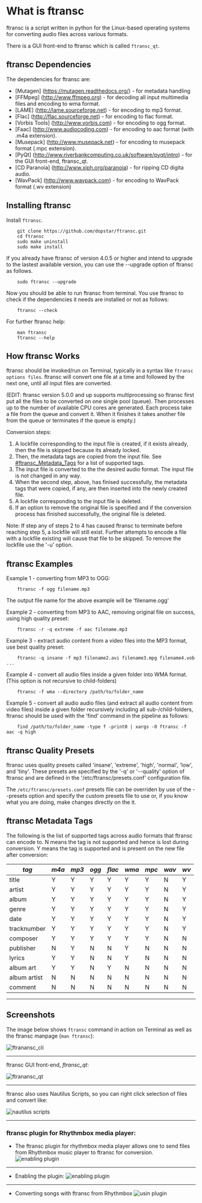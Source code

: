 # What is ftransc

ftransc is a script written in python for the Linux-based operating systems 
for converting audio files across various formats.

There is a GUI front-end to ftransc which is called `ftransc_qt`. 


## ftransc Dependencies 

The dependencies for ftransc are:
  * [Mutagen] (https://mutagen.readthedocs.org/) - for metadata handling
  * [FFMpeg] (http://www.ffmpeg.org) - for decoding all input multimedia files and encoding to  wma format.
  * [LAME] (http://lame.sourceforge.net) - for encoding to mp3 format.
  * [Flac] (http://flac.sourceforge.net) - for encoding to flac format.
  * [Vorbis Tools] (http://www.vorbis.com) - for encoding to ogg format.
  * [Faac] (http://www.audiocoding.com) - for encoding to aac format (with .m4a extension).
  * [Musepack] (http://www.musepack.net) - for encoding to musepack format (.mpc extension).
  * [PyQt] (http://www.riverbankcomputing.co.uk/software/pyqt/intro) - for the GUI front-end, ftransc_qt.
  * [CD Paranoia] (http://www.xiph.org/paranoia) - for ripping CD digita audio.
  * [WavPack] (http://www.wavpack.com) - for encoding to WavPack format (.wv extension)


## Installing ftransc

Install `ftransc`.
```
    git clone https://github.com/dopstar/ftransc.git
    cd ftransc
    sudo make uninstall
    sudo make install
```

If you already have ftransc of version 4.0.5 or higher and intend to upgrade to the lastest available version, you can use the --upgrade option of ftransc as follows.
```
    sudo ftransc --upgrade
```

Now you should be able to run ftransc from terminal. You use ftransc to check if the dependencies it needs are installed or not as follows:
```
    ftransc --check
```

For further ftransc help:
```
    man ftransc
    ftransc --help
```


## How ftransc Works

ftransc should be invoked/run on Terminal, typically in a syntax like `ftransc options files`. 
ftransc will convert one file at a time and followed by the next one, until all input files are converted.

(EDIT: ftransc version 5.0.0 and up supports multiprocessing so ftransc first put all the files to be converted on one single pool (queue). Then processes up to the number of available CPU cores are generated. Each process take a file from the queue and convert it. When it finishes it takes another file from the queue or terminates if the queue is empty.)

Conversion steps:

1. A lockfile corresponding to the input file is created, if it exists already, then the file is skipped because its already locked.
2. Then, the metadata tags are copied from the input file. See [#ftransc_Metadata_Tags](this) for a list of supported tags.
3. The input file is converted to the the desired audio format. The input file is not changed in any way. 
4. When the second step, above, has finised successfully, the metadata tags that were copied, if any, are then inserted into the newly created file.
5. A lockfile corresponding to the input file is deleted.
6. If an option to remove the original file is specified and if the conversion process has finished successfully, the original file is deleted.

Note: If step any of steps 2 to 4 has caused ftransc to terminate before reaching step 5, a lockfile will still exist. Further attempts to encode a file with a lockfile existing will cause that file to be skipped. To remove the lockfile use the '-u' option.


## ftransc Examples 

Example 1 - converting from MP3 to OGG:
```
    ftransc -f ogg filename.mp3
```
The output file name for the above example will be 'filename.ogg'

Example 2 - converting from MP3 to AAC, removing original file on success, using high quality preset:
```
    ftransc -r -q extreme -f aac filename.mp3
```

Example 3 - extract audio content from a video files into the MP3 format, use best quality preset:
```
    ftransc -q insane -f mp3 filename2.avi filename3.mpg filename4.vob ...
```

Example 4 - convert all audio files inside a given folder into WMA format. (This option is not recursive to child-folders)
```
    ftransc -f wma --directory /path/to/folder_name
```

Example 5 - convert all audio audio files (and extract all audio content from video files) inside a given folder recursively including all sub-/child-folders, ftransc should be used with the 'find' command in the pipeline as follows:
```
    find /path/to/folder_name -type f -print0 | xargs -0 ftransc -f aac -q high
```

## ftransc Quality Presets

ftransc uses quality presets called 'insane', 'extreme', 'high', 'normal', 'low', and 'tiny'. These presets are specified by the '-q' or '--quality' option of ftransc and are defined in the '/etc/ftransc/presets.conf' configuration file. 

The `/etc/ftransc/presets.conf` presets file can be overriden by use of the --presets option and specify the custom presets file to use or, if you know what you are doing, make changes directly on the it.


## ftransc Metadata Tags

The following is the list of supported tags across audio formats that ftransc can encode to. N means the tag is not supported and hence is lost during conversion. Y means the tag is supported and is present on the new file after conversion:

| *tag* | *m4a* | *mp3* | *ogg* | *flac* | *wma* | *mpc* | *wav* | *wv* |
|-------|-------|-------|-------|--------|-------|-------|-------|------|
| title | Y	| Y 	| Y 	| Y 	 | Y	 | Y 	 | N 	 | Y 	|
| artist | Y | Y | Y | Y | Y | Y | N | Y |
| album  | Y | Y | Y | Y | Y | Y | N | Y |
| genre  | Y | Y | Y | Y | Y | Y | N | Y |
| date   | Y | Y | Y | Y | Y | Y | N | Y |
| tracknumber | Y | Y | Y | Y | Y | Y | N | Y |
| composer    | Y | Y | Y | Y | Y | Y | N | N |
| publisher   | N | Y | N | N | Y | N | N | N |
| lyrics | Y | Y | N | N | Y | N | N | N |
| album art   | Y | Y | N | Y | N | N | N | N |
| album artist | N | N | N | N | N | N | N | N |
| comment     | N | N | N | N | N | N | N | N |

______

## Screenshots

The image below shows `ftransc` command in action on Terminal as well as the ftransc manpage (`man ftransc`):

![ftranansc_cli](static/images/ftransc_cli.png)

_____

ftransc GUI front-end, *ftransc_qt*:

![ftranansc_qt](static/images/ftransc_gui.png)

_____

ftransc also uses Nautilus Scripts, so you can right click selection of files and convert like:

![nautilus scripts](static/images/ftransc_nautilus-scripts.png)

_____

### ftransc plugin for Rhythmbox media player:

- The ftransc plugin for rhythmbox media player allows one to send files from Rhythmbox music player to ftransc for conversion.
![enabling plugin](static/images/rb_plugin0.png)

____

- Enabling the plugin:
![enabling plugin](static/images/rb_plugin1.png)

____

- Converting songs with ftransc from Rhythmbox
![usin plugin](static/images/rb_plugin2.png)


